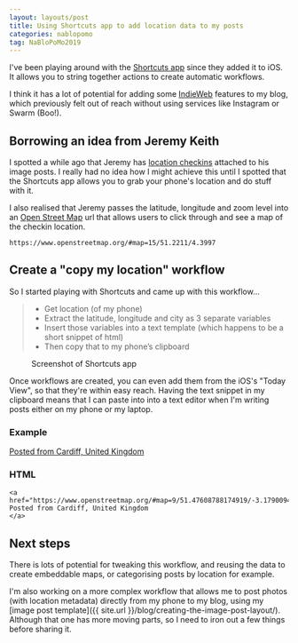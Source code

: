 ```yaml
---
layout: layouts/post
title: Using Shortcuts app to add location data to my posts
categories: nablopomo
tag: NaBloPoMo2019
---
```


I've been playing around with the [Shortcuts app](https://apps.apple.com/us/app/shortcuts/id915249334) since they added it to iOS. It allows you to string together actions to create automatic workflows.

I think it has a lot of potential for adding some [IndieWeb](https://indieweb.org/) features to my blog, which previously felt out of reach without using services like Instagram or Swarm (Boo!).

## Borrowing an idea from Jeremy Keith

I spotted a while ago that Jeremy has [location checkins](https://adactio.com/notes/16026) attached to his image posts. I really had no idea how I might achieve this until I spotted that the Shortcuts app allows you to grab your phone's location and do stuff with it.

I also realised that Jeremy passes the latitude, longitude and zoom level into an [Open Street Map](https://www.openstreetmap.org/) url that allows users to click through and see a map of the checkin location.

```
https://www.openstreetmap.org/#map=15/51.2211/4.3997
```

## Create a "copy my location" workflow

So I started playing with Shortcuts and came up with this workflow…

<blockquote id="workflow">
  <ul>
    <li>Get location (of my phone)</li>
    <li>Extract the latitude, longitude and city as 3 separate variables</li>
    <li>Insert those variables into a text template (which happens to be a short snippet of html)</li>
    <li>Then copy that to my phone’s clipboard</li>
  </ul>
</blockquote>

<figure class="width-50" aria-describedby="workflow">
  <img src="{{ site.url }}/assets/copy-location-shortcuts.png" alt="">
  <figcaption class="text-small">
    Screenshot of Shortcuts app
  </figcaption>
</figure>

Once workflows are created, you can even add them from the iOS's "Today View", so that they're within easy reach. Having the text snippet in my clipboard means that I can paste into into a text editor when I'm writing posts either on my phone or my laptop.

### Example

<a href="https://www.openstreetmap.org/#map=9/51.47608788174919/-3.179009460568023">Posted from Cardiff, United Kingdom</a>

### HTML

```
<a href="https://www.openstreetmap.org/#map=9/51.47608788174919/-3.179009460568023">
Posted from Cardiff, United Kingdom
</a>
```

## Next steps

There is lots of potential for tweaking this workflow, and reusing the data to create embeddable maps, or categorising posts by location for example.

I'm also working on a more complex workflow that allows me to post photos (with location metadata) directly from my phone to my blog, using my [image post template]({{ site.url }}/blog/creating-the-image-post-layout/). Although that one has more moving parts, so I need to iron out a few things before sharing it.